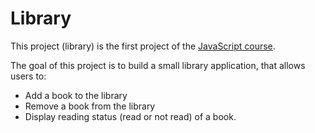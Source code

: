 # Library

This project (library) is the first project of the [JavaScript course](https://www.theodinproject.com/paths/full-stack-javascript/courses/javascript).

The goal of this project is to build a small library application, that allows users to:
- Add a book to the library
- Remove a book from the library
- Display reading status (read or not read) of a book.